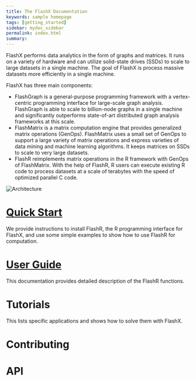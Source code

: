 ```yaml
---
title: The FlashX Documentation
keywords: sample homepage
tags: [getting_started]
sidebar: mydoc_sidebar
permalink: index.html
summary:
---
```


FlashX performs data analytics in the form of graphs and matrices. It runs
on a variety of hardware and can utilize solid-state drives (SSDs) to scale
to large datasets in a single machine. The goal of FlashX is process massive
datasets more efficiently in a single machine.

FlashX has three main components:

* FlashGraph is a general-purpose programming framework with a vertex-centric
programming interface for large-scale graph analysis. FlashGraph is able to
scale to billion-node graphs in a single machine and significantly outperforms
state-of-art distributed graph analysis frameworks at this scale.
* FlashMatrix is a matrix computation engine that provides generalized matrix
operations (GenOps). FlashMatrix uses a small set of GenOps to support a large
variety of matrix operations and express varieties of data mining and machine
learning algorithms. It keeps matrices on SSDs to scale to very large datasets.
* FlashR reimplements matrix operations in the R framework with GenOps of
FlashMatrix. With the help of FlashR, R users can execute existing R code to
process datasets at a scale of terabytes with the speed of optimized parallel C
code.

![Architecture](https://flashxio.github.io/FlashX-doc/images/flashmatrix.png)

# [Quick Start](https://flashxio.github.io/FlashX-doc/FlashX-Quick-Start-Guide.html)

We provide instructions to install FlashR, the R programming interface
for FlashX, and use some simple examples to show how to use FlashR for computation.

# [User Guide](https://flashxio.github.io/FlashX-doc/FlashMatrix-user-guide.html)

This documentation provides detailed description of the FlashR functions.

# Tutorials

This lists specific applications and shows how to solve them with FlashX.

# Contributing

# API
